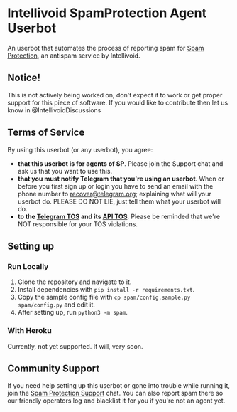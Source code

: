 # Intellivoid SpamProtection Agent Userbot

An userbot that automates the process of reporting spam for [Spam Protection](https://t.me/SpamProtectionLogs), an antispam service by Intellivoid.

## Notice!

This is not actively being worked on, don't expect it to work or get proper support for this piece of software. If you would like to contribute then
let us know in @IntellivoidDiscussions 

## Terms of Service

By using this userbot (or any userbot), you agree:

- **that this userbot is for agents of SP**. Please join the Support chat and ask us that you want to use this.
- **that you must notify Telegram that you're using an userbot**. When or before you first sign up or login you have to send an email with the phone number to <recover@telegram.org>; explaining what will your userbot do. PLEASE DO NOT LIE, just tell them what your userbot will do.
- **to the [Telegram TOS](https://telegram.org/tos) and its [API TOS](https://core.telegram.org/api/terms)**.
Please be reminded that we're NOT responsible for your TOS violations.

## Setting up

### Run Locally

1. Clone the repository and navigate to it.
2. Install dependencies with `pip install -r requirements.txt`.
3. Copy the sample config file with `cp spam/config.sample.py spam/config.py` and edit it.
4. After setting up, run `python3 -m spam`.

### With Heroku

Currently, not yet supported. It will, very soon.

## Community Support

If you need help setting up this userbot or gone into trouble while running it, join the [Spam Protection Support][sp-support] chat. You can also report spam there so our friendly operators log and blacklist it for you if you're not an agent yet.

[sp-support]: https://t.me/SpamProtectionSupport
